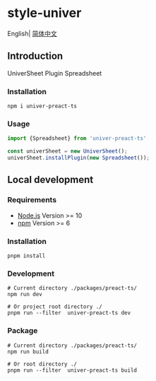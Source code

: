 # style-univer

English| [简体中文](./README-zh.md)

## Introduction

UniverSheet Plugin Spreadsheet

### Installation

```shell
npm i univer-preact-ts
```

### Usage

```js
import {Spreadsheet} from 'univer-preact-ts'

const univerSheet = new UniverSheet();
univerSheet.installPlugin(new Spreadsheet());
```

## Local development

### Requirements

-   [Node.js](https://nodejs.org/en/) Version >= 10
-   [npm](https://www.npmjs.com/) Version >= 6

### Installation

```
pnpm install
```

### Development

```
# Current directory ./packages/preact-ts/
npm run dev

# Or project root directory ./
pnpm run --filter  univer-preact-ts dev
```

### Package

```
# Current directory ./packages/preact-ts/
npm run build

# Or root directory ./
pnpm run --filter  univer-preact-ts build
```
